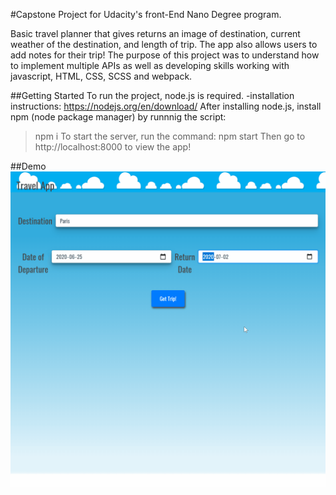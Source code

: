 #Capstone Project for Udacity's front-End Nano Degree program.

Basic travel planner that gives returns an image of destination, current weather of the destination, and length of trip. The app also allows users to add notes for their trip! The purpose of this project was to understand how to implement multiple APIs as well as developing skills working with javascript, HTML, CSS, SCSS and webpack. 

##Getting Started
To run the project, node.js is required.
  -installation instructions: https://nodejs.org/en/download/
After installing node.js, install npm (node package manager) by runnnig the script:
> npm i
To start the server, run the command:
> npm start
Then go to http://localhost:8000 to view the app!

##Demo
![Travel App Demo](demo/travelapp.gif)



